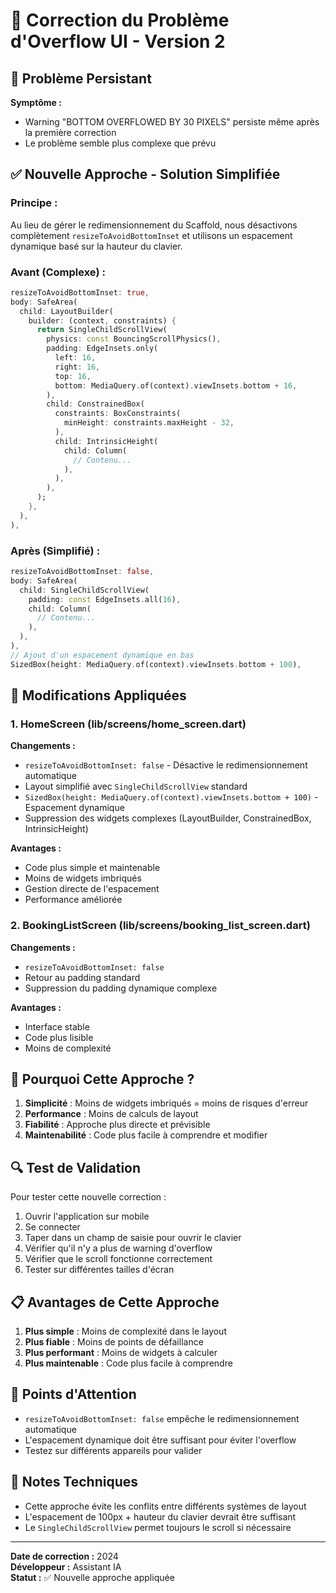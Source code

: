 # 🔧 Correction du Problème d'Overflow UI - Version 2

## 📱 Problème Persistant

**Symptôme :** 
- Warning "BOTTOM OVERFLOWED BY 30 PIXELS" persiste même après la première correction
- Le problème semble plus complexe que prévu

## ✅ Nouvelle Approche - Solution Simplifiée

### Principe :
Au lieu de gérer le redimensionnement du Scaffold, nous désactivons complètement `resizeToAvoidBottomInset` et utilisons un espacement dynamique basé sur la hauteur du clavier.

### Avant (Complexe) :
```dart
resizeToAvoidBottomInset: true,
body: SafeArea(
  child: LayoutBuilder(
    builder: (context, constraints) {
      return SingleChildScrollView(
        physics: const BouncingScrollPhysics(),
        padding: EdgeInsets.only(
          left: 16,
          right: 16,
          top: 16,
          bottom: MediaQuery.of(context).viewInsets.bottom + 16,
        ),
        child: ConstrainedBox(
          constraints: BoxConstraints(
            minHeight: constraints.maxHeight - 32,
          ),
          child: IntrinsicHeight(
            child: Column(
              // Contenu...
            ),
          ),
        ),
      );
    },
  ),
),
```

### Après (Simplifié) :
```dart
resizeToAvoidBottomInset: false,
body: SafeArea(
  child: SingleChildScrollView(
    padding: const EdgeInsets.all(16),
    child: Column(
      // Contenu...
    ),
  ),
),
// Ajout d'un espacement dynamique en bas
SizedBox(height: MediaQuery.of(context).viewInsets.bottom + 100),
```

## 🔧 Modifications Appliquées

### 1. HomeScreen (lib/screens/home_screen.dart)

**Changements :**
- `resizeToAvoidBottomInset: false` - Désactive le redimensionnement automatique
- Layout simplifié avec `SingleChildScrollView` standard
- `SizedBox(height: MediaQuery.of(context).viewInsets.bottom + 100)` - Espacement dynamique
- Suppression des widgets complexes (LayoutBuilder, ConstrainedBox, IntrinsicHeight)

**Avantages :**
- Code plus simple et maintenable
- Moins de widgets imbriqués
- Gestion directe de l'espacement
- Performance améliorée

### 2. BookingListScreen (lib/screens/booking_list_screen.dart)

**Changements :**
- `resizeToAvoidBottomInset: false`
- Retour au padding standard
- Suppression du padding dynamique complexe

**Avantages :**
- Interface stable
- Code plus lisible
- Moins de complexité

## 🎯 Pourquoi Cette Approche ?

1. **Simplicité** : Moins de widgets imbriqués = moins de risques d'erreur
2. **Performance** : Moins de calculs de layout
3. **Fiabilité** : Approche plus directe et prévisible
4. **Maintenabilité** : Code plus facile à comprendre et modifier

## 🔍 Test de Validation

Pour tester cette nouvelle correction :
1. Ouvrir l'application sur mobile
2. Se connecter
3. Taper dans un champ de saisie pour ouvrir le clavier
4. Vérifier qu'il n'y a plus de warning d'overflow
5. Vérifier que le scroll fonctionne correctement
6. Tester sur différentes tailles d'écran

## 📋 Avantages de Cette Approche

1. **Plus simple** : Moins de complexité dans le layout
2. **Plus fiable** : Moins de points de défaillance
3. **Plus performant** : Moins de widgets à calculer
4. **Plus maintenable** : Code plus facile à comprendre

## 🚨 Points d'Attention

- `resizeToAvoidBottomInset: false` empêche le redimensionnement automatique
- L'espacement dynamique doit être suffisant pour éviter l'overflow
- Testez sur différents appareils pour valider

## 📝 Notes Techniques

- Cette approche évite les conflits entre différents systèmes de layout
- L'espacement de 100px + hauteur du clavier devrait être suffisant
- Le `SingleChildScrollView` permet toujours le scroll si nécessaire

---
**Date de correction :** 2024  
**Développeur :** Assistant IA  
**Statut :** ✅ Nouvelle approche appliquée 